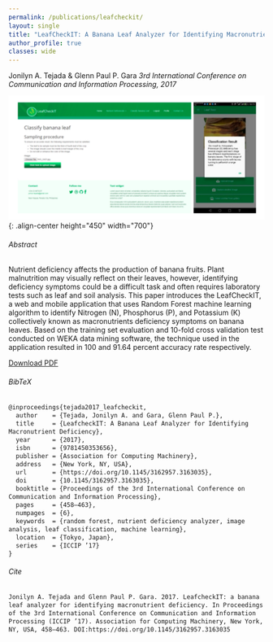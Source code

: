 ```yaml
---
permalink: /publications/leafcheckit/
layout: single
title: "LeafCheckIT: A Banana Leaf Analyzer for Identifying Macronutrient Deficiency"
author_profile: true
classes: wide
---
```


Jonilyn A. Tejada & Glenn Paul P. Gara
*3rd International Conference on Communication and Information Processing, 2017*

![leafcheckit](/assets/files/publications/leafcheckit/tejada2017_leafcheckit.jpg){: .align-center height="450" width="700"}

###### Abstract
Nutrient deficiency affects the production of banana fruits. Plant malnutrition may visually reflect on their leaves, however, identifying deficiency symptoms could be a difficult task and often requires laboratory tests such as leaf and soil analysis. This paper introduces the LeafCheckIT, a web and mobile application that uses Random Forest machine learning algorithm to identify Nitrogen (N), Phosphorus (P), and Potassium (K) collectively known as macronutrients deficiency symptoms on banana leaves. Based on the training set evaluation and 10-fold cross validation test conducted on WEKA data mining software, the technique used in the application resulted in 100 and 91.64 percent accuracy rate respectively.

<a href="/assets/files/publications/leafcheckit/tejada2017_leafcheckit.pdf" class="btn btn--info">Download PDF</a>

###### BibTeX
```
@inproceedings{tejada2017_leafcheckit,
  author    = {Tejada, Jonilyn A. and Gara, Glenn Paul P.},
  title     = {LeafcheckIT: A Banana Leaf Analyzer for Identifying Macronutrient Deficiency},
  year      = {2017},
  isbn      = {9781450353656},
  publisher = {Association for Computing Machinery},
  address   = {New York, NY, USA},
  url       = {https://doi.org/10.1145/3162957.3163035},
  doi       = {10.1145/3162957.3163035},
  booktitle = {Proceedings of the 3rd International Conference on Communication and Information Processing},
  pages     = {458–463},
  numpages  = {6},
  keywords  = {random forest, nutrient deficiency analyzer, image analysis, leaf classification, machine learning},
  location  = {Tokyo, Japan},
  series    = {ICCIP ’17}
}
```

###### Cite
```
Jonilyn A. Tejada and Glenn Paul P. Gara. 2017. LeafcheckIT: a banana leaf analyzer for identifying macronutrient deficiency. In Proceedings of the 3rd International Conference on Communication and Information Processing (ICCIP ’17). Association for Computing Machinery, New York, NY, USA, 458–463. DOI:https://doi.org/10.1145/3162957.3163035
```

